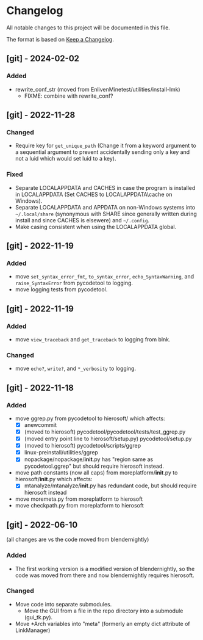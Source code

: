 # Changelog
All notable changes to this project will be documented in this file.

The format is based on [Keep a Changelog](https://keepachangelog.com/en/1.0.0/).


## [git] - 2024-02-02
### Added
- rewrite_conf_str (moved from EnlivenMinetest/utilities/install-lmk)
  - FIXME: combine with rewrite_conf?


## [git] - 2022-11-28
### Changed
- Require key for `get_unique_path` (Change it from a keyword argument
  to a sequential argument to prevent accidentally sending only a key
  and not a luid which would set luid to a key).
### Fixed
- Separate LOCALAPPDATA and CACHES in case the program is installed in
  LOCALAPPDATA (Set CACHES to LOCALAPPDATA\cache on Windows).
- Separate LOCALAPPDATA and APPDATA on non-Windows systems into
  `~/.local/share` (synonymous with SHARE since generally written during
  install and since CACHES is elsewere) and `~/.config`.
- Make casing consistent when using the LOCALAPPDATA global.


## [git] - 2022-11-19
### Added
- move `set_syntax_error_fmt`, `to_syntax_error`, `echo_SyntaxWarning`, and `raise_SyntaxError` from pycodetool to logging.
- move logging tests from pycodetool.


## [git] - 2022-11-19
### Added
- move `view_traceback` and `get_traceback` to logging from blnk.

### Changed
- move `echo?`, `write?`, and `*_verbosity` to logging.


## [git] - 2022-11-18
### Added
- move ggrep.py from pycodetool to hierosoft/ which affects:
  - [x] anewcommit
  - [x] (moved to hierosoft) pycodetool/pycodetool/tests/test_ggrep.py
  - [x] (moved entry point line to hierosoft/setup.py) pycodetool/setup.py
  - [x] (moved to hierosoft) pycodetool/scripts/ggrep
  - [x] linux-preinstall/utilities/ggrep
  - [x] nopackage/nopackage/__init__.py has "region same as pycodetool.ggrep" but should require hierosoft instead.
- move path constants (now all caps) from moreplatform/__init__.py to hierosoft/__init__.py which affects:
  - [x] mtanalyze/mtanalyze/__init__.py has redundant code, but should require hierosoft instead
- move moremeta.py from moreplatform to hierosoft
- move checkpath.py from moreplatform to hierosoft


## [git] - 2022-06-10
(all changes are vs the code moved from blendernightly)

### Added
- The first working version is a modified version of blendernightly, so the code was moved from there and now blendernightly requires hierosoft.

### Changed
- Move code into separate submodules.
  - Move the GUI from a file in the repo directory into a submodule (gui_tk.py).
- Move *Arch variables into "meta" (formerly an empty dict attribute of LinkManager)
